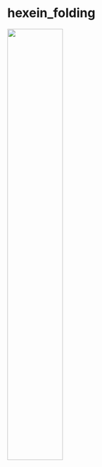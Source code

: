 # hexein_folding

[//]: # (<img src="https://github.com/user-attachments/assets/385c309e-0a8b-4155-acbf-a2dc32a121b1" width="600" />)

<img src="https://github.com/user-attachments/assets/f0ab7f66-9c71-428c-ae64-6ace7605eaf2" width="50%" height="50%"/>

